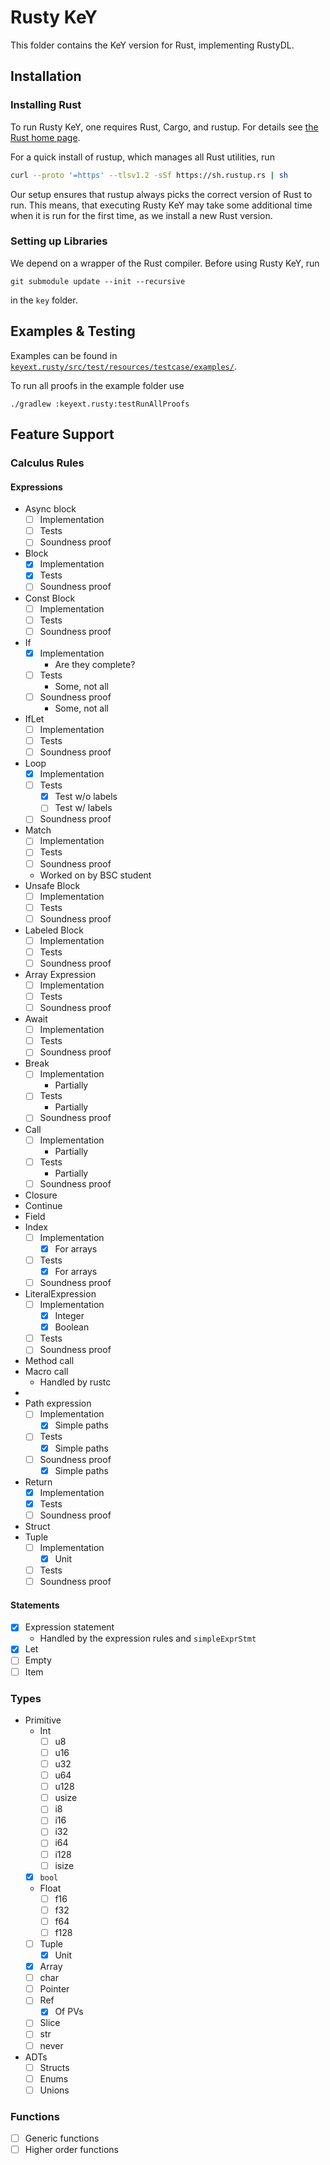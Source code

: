 # Rusty KeY

This folder contains the KeY version for Rust, implementing RustyDL.

## Installation

### Installing Rust

To run Rusty KeY, one requires Rust, Cargo, and rustup. For details see [the Rust home page](https://www.rust-lang.org/).

For a quick install of rustup, which manages all Rust utilities, run

```sh
curl --proto '=https' --tlsv1.2 -sSf https://sh.rustup.rs | sh
```

Our setup ensures that rustup always picks the correct version of Rust to run.
This means, that executing Rusty KeY may take some additional time when it is run for the first time,
as we install a new Rust version.

### Setting up Libraries

We depend on a wrapper of the Rust compiler. Before using Rusty KeY, run

```shell
git submodule update --init --recursive
```

in the `key` folder.

## Examples & Testing

Examples can be found in [`keyext.rusty/src/test/resources/testcase/examples/`](./src/test/resources/testcase/examples/).

To run all proofs in the example folder use

```shell
./gradlew :keyext.rusty:testRunAllProofs
```

## Feature Support

### Calculus Rules

#### Expressions

- Async block
  - [ ] Implementation
  - [ ] Tests
  - [ ] Soundness proof
- Block
  - [x] Implementation
  - [x] Tests
  - [ ] Soundness proof
- Const Block
  - [ ] Implementation
  - [ ] Tests
  - [ ] Soundness proof
- If
  - [x] Implementation
    - Are they complete?
  - [ ] Tests
    - Some, not all
  - [ ] Soundness proof
    - Some, not all
- IfLet
  - [ ] Implementation
  - [ ] Tests
  - [ ] Soundness proof
- Loop
  - [x] Implementation
  - [ ] Tests
    - [x] Test w/o labels
    - [ ] Test w/ labels
  - [ ] Soundness proof
- Match
  - [ ] Implementation
  - [ ] Tests
  - [ ] Soundness proof
  - Worked on by BSC student
- Unsafe Block
  - [ ] Implementation
  - [ ] Tests
  - [ ] Soundness proof
- Labeled Block
  - [ ] Implementation
  - [ ] Tests
  - [ ] Soundness proof
- Array Expression
  - [ ] Implementation
  - [ ] Tests
  - [ ] Soundness proof
- Await
  - [ ] Implementation
  - [ ] Tests
  - [ ] Soundness proof
- Break
  - [ ] Implementation
    - Partially
  - [ ] Tests
    - Partially
  - [ ] Soundness proof
- Call
  - [ ] Implementation
    - Partially
  - [ ] Tests
    - Partially
  - [ ] Soundness proof
- Closure
- Continue
- Field
- Index
  - [ ] Implementation
    - [x] For arrays
  - [ ] Tests
    - [x] For arrays
  - [ ] Soundness proof
- LiteralExpression
  - [ ] Implementation
    - [x] Integer
    - [x] Boolean
  - [ ] Tests
  - [ ] Soundness proof
- Method call
- Macro call
  - Handled by rustc
-
- Path expression
  - [ ] Implementation
    - [x] Simple paths
  - [ ] Tests
    - [x] Simple paths
  - [ ] Soundness proof
    - [x] Simple paths
- Return
  - [x] Implementation
  - [x] Tests
  - [ ] Soundness proof
- Struct
- Tuple
  - [ ] Implementation
    - [x] Unit
  - [ ] Tests
  - [ ] Soundness proof

#### Statements

- [x] Expression statement
  - Handled by the expression rules and `simpleExprStmt`
- [x] Let
- [ ] Empty
- [ ] Item

### Types

- Primitive
  - Int
    - [ ] u8
    - [ ] u16
    - [ ] u32
    - [ ] u64
    - [ ] u128
    - [ ] usize
    - [ ] i8
    - [ ] i16
    - [ ] i32
    - [ ] i64
    - [ ] i128
    - [ ] isize
  - [x] `bool`
  - Float
    - [ ] f16
    - [ ] f32
    - [ ] f64
    - [ ] f128
  - [ ] Tuple
    - [x] Unit
  - [x] Array
  - [ ] char
  - [ ] Pointer
  - [ ] Ref
    - [x] Of PVs
  - [ ] Slice
  - [ ] str
  - [ ] never
- ADTs
  - [ ] Structs
  - [ ] Enums
  - [ ] Unions

### Functions

- [ ] Generic functions
- [ ] Higher order functions
